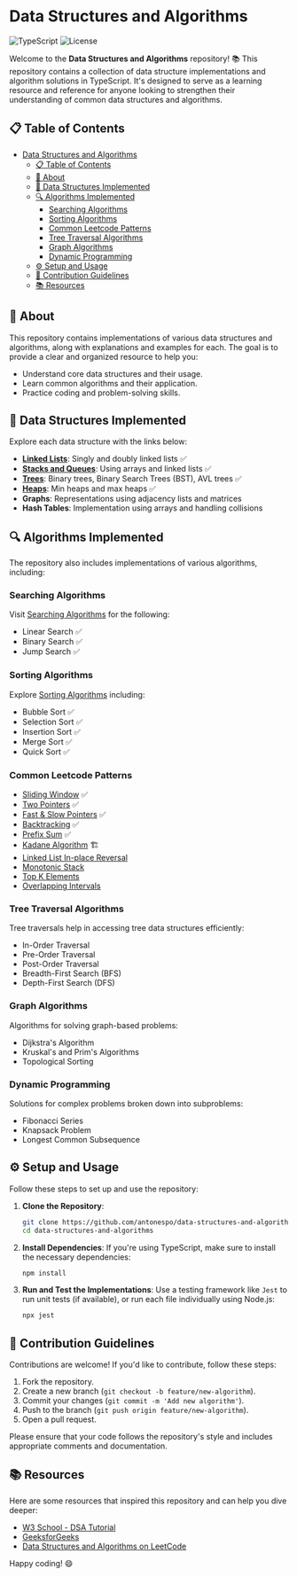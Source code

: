 # Data Structures and Algorithms

![TypeScript](https://img.shields.io/badge/language-TypeScript-blue)
![License](https://img.shields.io/badge/license-MIT-green)

Welcome to the **Data Structures and Algorithms** repository! 📚 This repository contains a collection of data structure implementations and algorithm solutions in TypeScript. It's designed to serve as a learning resource and reference for anyone looking to strengthen their understanding of common data structures and algorithms.

## 📋 Table of Contents

- [Data Structures and Algorithms](#data-structures-and-algorithms)
  - [📋 Table of Contents](#-table-of-contents)
  - [📖 About](#-about)
  - [🌳 Data Structures Implemented](#-data-structures-implemented)
  - [🔍 Algorithms Implemented](#-algorithms-implemented)
    - [Searching Algorithms](#searching-algorithms)
    - [Sorting Algorithms](#sorting-algorithms)
    - [Common Leetcode Patterns](#common-leetcode-patterns)
    - [Tree Traversal Algorithms](#tree-traversal-algorithms)
    - [Graph Algorithms](#graph-algorithms)
    - [Dynamic Programming](#dynamic-programming)
  - [⚙️ Setup and Usage](#️-setup-and-usage)
  - [🤝 Contribution Guidelines](#-contribution-guidelines)
  - [📚 Resources](#-resources)

## 📖 About

This repository contains implementations of various data structures and algorithms, along with explanations and examples for each. The goal is to provide a clear and organized resource to help you:

- Understand core data structures and their usage.
- Learn common algorithms and their application.
- Practice coding and problem-solving skills.

## 🌳 Data Structures Implemented

Explore each data structure with the links below:

- **[Linked Lists](./src/data-structure/linked-list/linked-list.md)**: Singly and doubly linked lists ✅
- **[Stacks and Queues](./src/data-structure/stack-and-queue/stack-and-queue.md)**: Using arrays and linked lists ✅
- **[Trees](./src/data-structure/tree/tree.md)**: Binary trees, Binary Search Trees (BST), AVL trees ✅
- **[Heaps](./src/data-structure/heap/heap.md)**: Min heaps and max heaps ✅
- **Graphs**: Representations using adjacency lists and matrices
- **Hash Tables**: Implementation using arrays and handling collisions

## 🔍 Algorithms Implemented

The repository also includes implementations of various algorithms, including:

### Searching Algorithms

Visit [Searching Algorithms](./src/algorithm/searching/searching.md) for the following:

- Linear Search ✅
- Binary Search ✅
- Jump Search ✅

### Sorting Algorithms

Explore [Sorting Algorithms](./src/algorithm/sorting/sorting.md) including:

- Bubble Sort ✅
- Selection Sort ✅
- Insertion Sort ✅
- Merge Sort ✅
- Quick Sort ✅

### Common Leetcode Patterns

- [Sliding Window](./src/algorithm/leetcode-pattern/sliding-window/sliding-window.md) ✅
- [Two Pointers](./src/algorithm/leetcode-pattern/two-pointers/two-pointers.md) ✅
- [Fast & Slow Pointers](./src/algorithm/leetcode-pattern/fast-slow-pointers/fast-slow-pointers.md) ✅
- [Backtracking](./src/algorithm/leetcode-pattern/backtracking/backtracking.md) ✅
- [Prefix Sum](./src/algorithm/leetcode-pattern/prefix-sum/prefix-sum.md) ✅
- [Kadane Algorithm](./src/algorithm/leetcode-pattern/kadane-algorithm/kadane-algorithm.md) 🏗️
- [Linked List In-place Reversal](./src/algorithm/leetcode-pattern/linked-list-reversal/linked-list-reversal.md)
- [Monotonic Stack](./src/algorithm/leetcode-pattern/monotonic-stack/monotonic-stack.md)
- [Top K Elements](./src/algorithm/leetcode-pattern/top-K-elements/top-K-elements.md)
- [Overlapping Intervals](./src/algorithm/leetcode-pattern/overlapping-intervals/overlapping-intervals.md)

### Tree Traversal Algorithms

Tree traversals help in accessing tree data structures efficiently:

- In-Order Traversal
- Pre-Order Traversal
- Post-Order Traversal
- Breadth-First Search (BFS)
- Depth-First Search (DFS)

### Graph Algorithms

Algorithms for solving graph-based problems:

- Dijkstra's Algorithm
- Kruskal's and Prim's Algorithms
- Topological Sorting

### Dynamic Programming

Solutions for complex problems broken down into subproblems:

- Fibonacci Series
- Knapsack Problem
- Longest Common Subsequence

## ⚙️ Setup and Usage

Follow these steps to set up and use the repository:

1. **Clone the Repository**:

   ```bash
   git clone https://github.com/antonespo/data-structures-and-algorithms.git
   cd data-structures-and-algorithms

   ```

2. **Install Dependencies**:
   If you're using TypeScript, make sure to install the necessary dependencies:

   ```bash
   npm install
   ```

3. **Run and Test the Implementations**:
   Use a testing framework like `Jest` to run unit tests (if available), or run each file individually using Node.js:
   ```bash
   npx jest
   ```

## 🤝 Contribution Guidelines

Contributions are welcome! If you'd like to contribute, follow these steps:

1. Fork the repository.
2. Create a new branch (`git checkout -b feature/new-algorithm`).
3. Commit your changes (`git commit -m 'Add new algorithm'`).
4. Push to the branch (`git push origin feature/new-algorithm`).
5. Open a pull request.

Please ensure that your code follows the repository's style and includes appropriate comments and documentation.

## 📚 Resources

Here are some resources that inspired this repository and can help you dive deeper:

- [W3 School - DSA Tutorial](https://www.w3schools.com/dsa/index.php)
- [GeeksforGeeks](https://www.geeksforgeeks.org/)
- [Data Structures and Algorithms on LeetCode](https://leetcode.com/)

Happy coding! 😄
